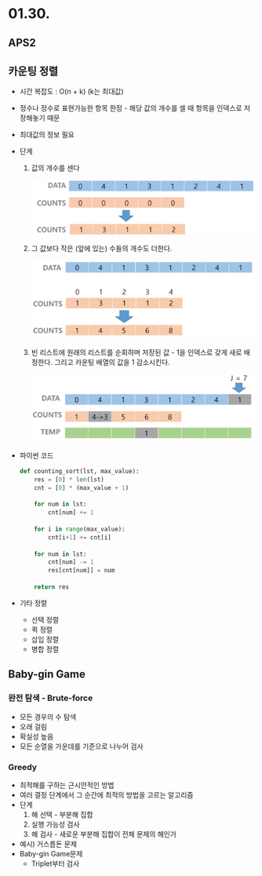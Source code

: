 # 01.30.

## APS2

## 카운팅 정렬

- 시간 복잡도 : O(n + k) (k는 최대값)
- 정수나 정수로 표현가능한 항목 한정 - 해당 값의 개수를 셀 때 항목을 인덱스로 저장해놓기 때문
- 최대값의 정보 필요
- 단계
    1. 값의 개수를 센다
        
        ![Untitled](01%2030%20fbde6b97cdad4f31969013611475f9bc/Untitled.png)
        
    2. 그 값보다 작은 (앞에 있는) 수들의 개수도 더한다.
        
        ![Untitled](01%2030%20fbde6b97cdad4f31969013611475f9bc/Untitled%201.png)
        
    3. 빈 리스트에 원래의 리스트를 순회하며 저장된 값 - 1을 인덱스로 갖게 새로 배정한다.
    그리고 카운팅 배열의 값을 1 감소시킨다.
        
        ![Untitled](01%2030%20fbde6b97cdad4f31969013611475f9bc/Untitled%202.png)
        
- 파이썬 코드
    
    ```python
    def counting_sort(lst, max_value):
        res = [0] * len(lst)
        cnt = [0] * (max_value + 1)
    
        for num in lst:
            cnt[num] += 1
    
        for i in range(max_value):
            cnt[i+1] += cnt[i]
    
        for num in lst:
            cnt[num] -= 1
            res[cnt[num]] = num
    
        return res
    ```
    
- 기타 정렬
    - 선택 정렬
    - 퀵 정렬
    - 삽입 정렬
    - 병합 정렬

## Baby-gin Game

### 완전 탐색 - Brute-force

- 모든 경우의 수 탐색
- 오래 걸림
- 확실성 높음
- 모든 순열을 가운데를 기준으로 나누어 검사

### Greedy

- 최적해를 구하는 근시안적인 방법
- 여러 결정 단계에서 그 순간에 최적의 방법을 고르는 알고리즘
- 단계
    1. 해 선택 - 부분해 집합
    2. 실행 가능성 검사
    3. 해 검사 - 새로운 부분해 집합이 전체 문제의 해인가
- 예시) 거스름돈 문제
- Baby-gin Game문제
    - Triplet부터 검사
